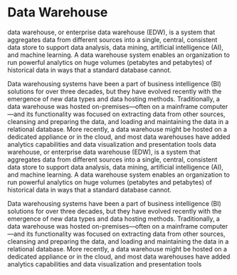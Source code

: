 # Data Warehouse

data warehouse, or enterprise data warehouse (EDW), is a system that aggregates data from different sources into a single, central, consistent data store to support data analysis, data mining, artificial intelligence (AI), and machine learning. A data warehouse system enables an organization to run powerful analytics on huge volumes (petabytes and petabytes) of historical data in ways that a standard database cannot.

Data warehousing systems have been a part of business intelligence (BI) solutions for over three decades, but they have evolved recently with the emergence of new data types and data hosting methods. Traditionally, a data warehouse was hosted on-premises—often on a mainframe computer—and its functionality was focused on extracting data from other sources, cleansing and preparing the data, and loading and maintaining the data in a relational database. More recently, a data warehouse might be hosted on a dedicated appliance or in the cloud, and most data warehouses have added analytics capabilities and data visualization and presentation tools
data warehouse, or enterprise data warehouse (EDW), is a system that aggregates data from different sources into a single, central, consistent data store to support data analysis, data mining, artificial intelligence (AI), and machine learning. A data warehouse system enables an organization to run powerful analytics on huge volumes (petabytes and petabytes) of historical data in ways that a standard database cannot.

Data warehousing systems have been a part of business intelligence (BI) solutions for over three decades, but they have evolved recently with the emergence of new data types and data hosting methods. Traditionally, a data warehouse was hosted on-premises—often on a mainframe computer—and its functionality was focused on extracting data from other sources, cleansing and preparing the data, and loading and maintaining the data in a relational database. More recently, a data warehouse might be hosted on a dedicated appliance or in the cloud, and most data warehouses have added analytics capabilities and data visualization and presentation tools

